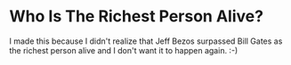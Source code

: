 # Who Is The Richest Person Alive?

I made this because I didn't realize that Jeff Bezos surpassed Bill Gates as the richest person alive and I don't want it to happen again. :-)